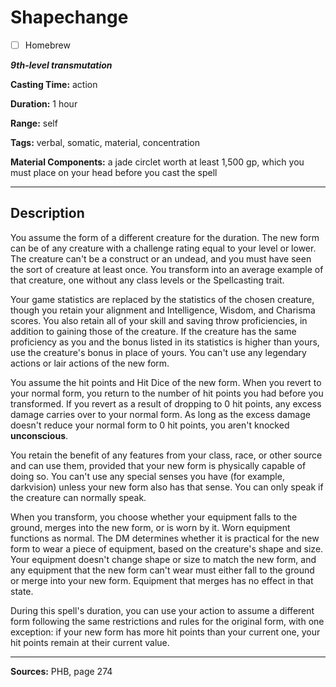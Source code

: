 # Shapechange

- [ ] Homebrew

***9th-level transmutation***

**Casting Time:** action

**Duration:** 1 hour

**Range:** self

**Tags:** verbal, somatic, material, concentration

**Material Components:** a jade circlet worth at least 1,500 gp, which you must place on your head before you cast the spell

---

## Description
You assume the form of a different creature for the duration.
The new form can be of any creature with a challenge rating equal to your level or lower.
The creature can't be a construct or an undead, and you must have seen the sort of creature at least once.
You transform into an average example of that creature, one without any class levels or the Spellcasting trait.

Your game statistics are replaced by the statistics of the chosen creature, though you retain your alignment and Intelligence, Wisdom, and Charisma scores.
You also retain all of your skill and saving throw proficiencies, in addition to gaining those of the creature.
If the creature has the same proficiency as you and the bonus listed in its statistics is higher than yours, use the creature's bonus in place of yours.
You can't use any legendary actions or lair actions of the new form.

You assume the hit points and Hit Dice of the new form.
When you revert to your normal form, you return to the number of hit points you had before you transformed.
If you revert as a result of dropping to 0 hit points, any excess damage carries over to your normal form.
As long as the excess damage doesn't reduce your normal form to 0 hit points, you aren't knocked **unconscious**.

You retain the benefit of any features from your class, race, or other source and can use them, provided that your new form is physically capable of doing so.
You can't use any special senses you have (for example, darkvision) unless your new form also has that sense.
You can only speak if the creature can normally speak.

When you transform, you choose whether your equipment falls to the ground, merges into the new form, or is worn by it.
Worn equipment functions as normal.
The DM determines whether it is practical for the new form to wear a piece of equipment, based on the creature's shape and size.
Your equipment doesn't change shape or size to match the new form, and any equipment that the new form can't wear must either fall to the ground or merge into your new form.
Equipment that merges has no effect in that state.

During this spell's duration, you can use your action to assume a different form following the same restrictions and rules for the original form, with one exception: if your new form has more hit points than your current one, your hit points remain at their current value.

---

**Sources:** PHB, page 274
